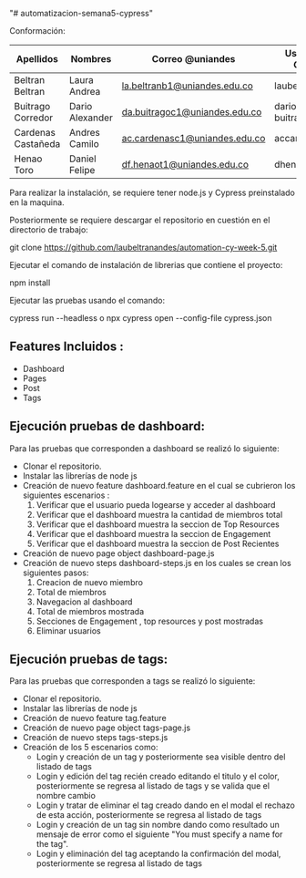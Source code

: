 "# automatizacion-semana5-cypress" 

Conformación:

| Apellidos | Nombres | Correo @uniandes | Usuario de GitHub |
| --------- | ------- | ---------------- | ----------------- |
| Beltran Beltran | Laura Andrea | la.beltranb1@uniandes.edu.co |  laubeltranandes |
| Buitrago Corredor | Dario Alexander | da.buitragoc1@uniandes.edu.co |  dario-buitrago-andes |
| Cardenas Castañeda | Andres Camilo | ac.cardenasc1@uniandes.edu.co | accardenasc1 |
| Henao Toro | Daniel Felipe | df.henaot1@uniandes.edu.co | dhenaotoro |

Para realizar la instalación, se requiere tener node.js y Cypress preinstalado en la maquina.

Posteriormente se requiere descargar el repositorio en cuestión en el directorio de trabajo: 

git clone  https://github.com/laubeltranandes/automation-cy-week-5.git

Ejecutar el comando de instalación de librerias que contiene el proyecto:

npm install

Ejecutar las pruebas usando el comando:

cypress run --headless o npx cypress open --config-file cypress.json

<H2><b>Features Incluidos : </b></H2>
<ul>
 <li>Dashboard</li>
 <li>Pages</li>
  <li>Post</li>
  <li>Tags</li>
</ul>


<H2><b>Ejecución pruebas de dashboard:</b></H2>
Para las pruebas que corresponden a dashboard se realizó lo siguiente:
<ul>
 <li> Clonar el repositorio. </li>
 <li> Instalar las librerías de node js </li>
 <li> Creación de nuevo feature dashboard.feature en el cual se cubrieron los siguientes escenarios : 
  <ol>
   <li>Verificar que el usuario pueda logearse y acceder al dashboard</li>
   <li>Verificar que el dashboard muestra la cantidad de miembros total</li>
   <li>Verificar que el dashboard muestra la seccion de Top Resources</li>
   <li>Verificar que el dashboard muestra la seccion de Engagement</li>
   <li>Verificar que el dashboard muestra la seccion de Post Recientes</li>
  </ol>
 </li>
 <li> Creación de nuevo page object dashboard-page.js </li>
 <li> Creación de nuevo steps dashboard-steps.js en los cuales se crean los siguientes pasos: 
    <ol>
     <li>Creacion de nuevo miembro</li>
     <li>Total de miembros </li>
     <li>Navegacion al dashboard</li>
     <li>Total de miembros mostrada </li>
     <li>Secciones de Engagement , top resources y post mostradas</li>
     <li>Eliminar usuarios </li>
  </ol>
 </li>
 </ul>

<H2><b>Ejecución pruebas de tags:</b></H2>
Para las pruebas que corresponden a tags se realizó lo siguiente:
<ul>
 <li> Clonar el repositorio. </li>
 <li> Instalar las librerías de node js </li>
 <li> Creación de nuevo feature tag.feature </li>
 <li> Creación de nuevo page object tags-page.js </li>
 <li> Creación de nuevo steps tags-steps.js </li>
 <li> Creación de los 5 escenarios como: 
      <ul><li> Login y creación de un tag y posteriormente sea visible dentro del listado de tags </li>
          <li> Login y edición del tag recién creado editando el titulo y el color, posteriormente se regresa al listado de tags y se valida que el nombre cambio </li>
          <li> Login y tratar de eliminar el tag creado dando en el modal el rechazo de esta acción, posteriormente se regresa al listado de tags </li>
          <li> Login y creación de un tag sin nombre dando como resultado un mensaje de error como el siguiente "You must specify a name for the tag". </li>
          <li> Login y eliminación del tag aceptando la confirmación del modal, posteriormente se regresa al listado de tags </li>
      </ul>
  </li>
 </ul>
 
